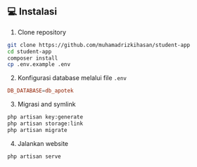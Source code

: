 <h2 id="installation">💻 Instalasi</h2>

1. Clone repository

```bash
git clone https://github.com/muhamadrizkihasan/student-app
cd student-app
composer install
cp .env.example .env
```

2. Konfigurasi database melalui file `.env`

```conf
DB_DATABASE=db_apotek
```

3. Migrasi and symlink

```bash
php artisan key:generate
php artisan storage:link
php artisan migrate
```

4. Jalankan website

```bash
php artisan serve
```